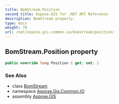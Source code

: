```yaml
---
title: BomStream.Position
second_title: Aspose.GIS for .NET API Reference
description: BomStream property. 
type: docs
weight: 70
url: /net/aspose.gis.common.io/bomstream/position/
---
```

## BomStream.Position property

```csharp
public override long Position { get; set; }
```

### See Also

* class [BomStream](../)
* namespace [Aspose.Gis.Common.IO](../../bomstream/)
* assembly [Aspose.GIS](../../../)


